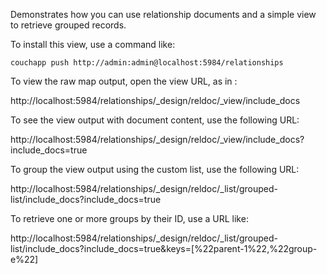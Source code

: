 Demonstrates how you can use relationship documents and a simple view to retrieve grouped records.

To install this view, use a command like:

`couchapp push http://admin:admin@localhost:5984/relationships`

To view the raw map output, open the view URL, as in :

http://localhost:5984/relationships/_design/reldoc/_view/include_docs

To see the view output with document content, use the following URL:

http://localhost:5984/relationships/_design/reldoc/_view/include_docs?include_docs=true

To group the view output using the custom list, use the following URL:

http://localhost:5984/relationships/_design/reldoc/_list/grouped-list/include_docs?include_docs=true

To retrieve one or more groups by their ID, use a URL like:

http://localhost:5984/relationships/_design/reldoc/_list/grouped-list/include_docs?include_docs=true&keys=[%22parent-1%22,%22group-e%22]

